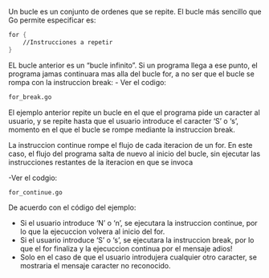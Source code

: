 Un bucle es un conjunto de ordenes que se repite. El bucle más sencillo que Go permite especificar es:
```ss
for {
	//Instrucciones a repetir
}
```
EL bucle anterior es un “bucle infinito”. Si un programa llega a ese punto, el programa jamas continuara mas alla del bucle for, a no ser que el bucle se rompa con la instruccion break:
    - Ver el codigo:
```sh
for_break.go
```
El ejemplo anterior repite un bucle en el que el programa pide un caracter al usuario, y se repite hasta que el usuario introduce el caracter ‘S’ o ‘s’, momento en el que el bucle se rompe mediante la instruccion break.

La instruccion continue rompe el flujo de cada iteracion de un for. En este caso, el flujo del programa salta de nuevo al inicio del bucle, sin ejecutar las instrucciones restantes de la iteracion en que se invoca

 -Ver el codgio:
```sh
for_continue.go
``` 
De acuerdo con el código del ejemplo:
 - Si el usuario introduce ‘N’ o ‘n’, se ejecutara la instruccion continue, por lo que la ejecuccion volvera al inicio del for.
 - Si el usuario introduce ‘S’ o ‘s’, se ejecutara la instruccion break, por lo que el for finaliza y la ejecuccion continua por el mensaje adios!
 - Solo en el caso de que el usuario introdujera cualquier otro caracter, se mostraria el mensaje caracter no reconocido.